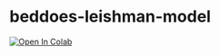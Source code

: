 # beddoes-leishman-model

[![Open In Colab](https://colab.research.google.com/assets/colab-badge.svg)](https://colab.research.google.com/github/AllanKamimura/beddoes-leishman-model/blob/main/example.ipynb) 
